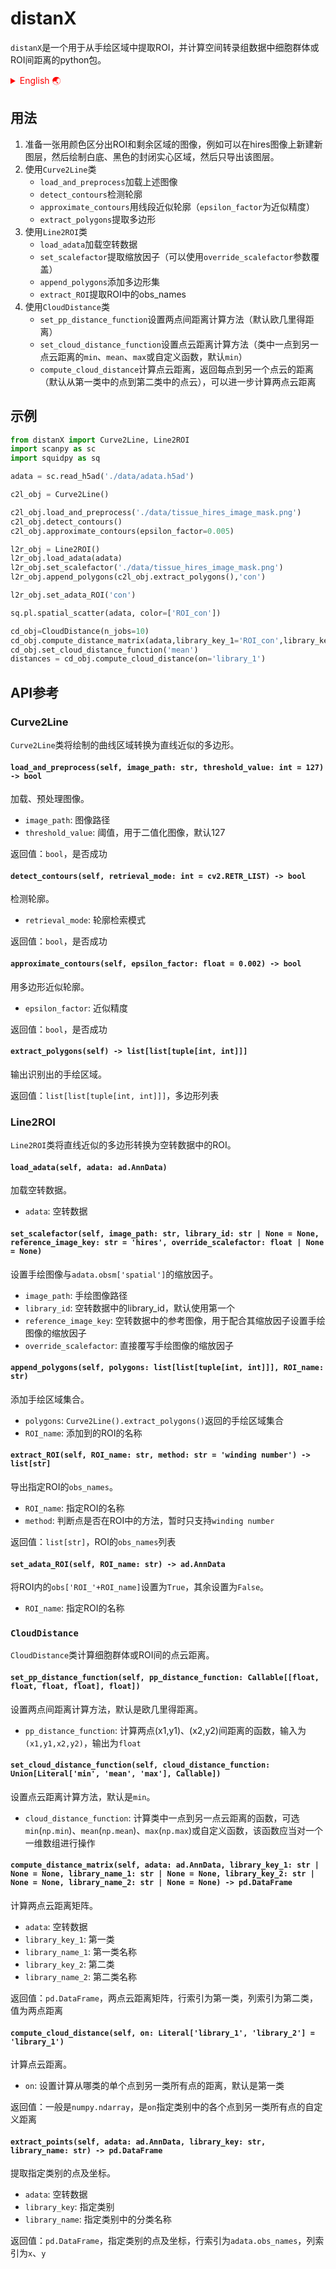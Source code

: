 # distanX
`distanX`是一个用于从手绘区域中提取ROI，并计算空间转录组数据中细胞群体或ROI间距离的python包。

<details>
<summary style="cursor: pointer;color: red">English 🌏</summary>

`distanX` is a Python package for extracting ROIs from hand-drawn regions and calculating distances between cell populations or ROIs in spatial transcriptomics data.

## Usage

1. Prepare an image that uses colors to distinguish ROIs from the remaining areas. For example, you can create a new layer on a hires image, then draw closed solid areas with white background and black fill, and export only that layer.
2. Use the `Curve2Line` class:
    - `load_and_preprocess` to load the above image
    - `detect_contours` to detect contours
    - `approximate_contours` to approximate contours with line segments (`epsilon_factor` for approximation precision)
    - `extract_polygons` to extract polygons
3. Use the `Line2ROI` class:
    - `load_adata` to load spatial transcriptomics data
    - `set_scalefactor` to extract scale factors (can be overridden using the `override_scalefactor` parameter)
    - `append_polygons` to add polygon sets
    - `extract_ROI` to extract obs_names within ROIs
4. Use the `CloudDistance` class:
    - `set_pp_distance_function` to set the distance calculation method (default Euclidean distance)
    - `set_cloud_distance_function` to set the point cloud distance calculation method (the `min`、`mean`、`max` of the distance from one point to another point cloud, or a custom function, default `min`)
    - `compute_cloud_distance` to calculate the point cloud distance, return the distance from each point to another point cloud, and further calculate the distance between two point clouds

## Demo
```python
from distanX import Curve2Line, Line2ROI
import scanpy as sc
import squidpy as sq

adata = sc.read_h5ad('./data/adata.h5ad')

c2l_obj = Curve2Line()

c2l_obj.load_and_preprocess('./data/tissue_hires_image_mask.png')
c2l_obj.detect_contours()
c2l_obj.approximate_contours(epsilon_factor=0.005)

l2r_obj = Line2ROI()
l2r_obj.load_adata(adata)
l2r_obj.set_scalefactor('./data/tissue_hires_image_mask.png')
l2r_obj.append_polygons(c2l_obj.extract_polygons(),'con')

l2r_obj.set_adata_ROI('con')

sq.pl.spatial_scatter(adata, color=['ROI_con'])

cd_obj=CloudDistance(n_jobs=10)
cd_obj.compute_distance_matrix(adata,library_key_1='ROI_con',library_key_2='ROI_con',library_name_2='False')
cd_obj.set_cloud_distance_function('mean')
distances = cd_obj.compute_cloud_distance(on='library_1')
```

## API reference
### `Curve2Line`
The `Curve2Line` class converts drawn curve regions into line-approximated polygons.

#### `load_and_preprocess(self, image_path: str, threshold_value: int = 127) -> bool`
Load and preprocess images.

- `image_path`: Image path
- `threshold_value`: Threshold value for image binarization, default 127

Returns: `bool`, whether successful

#### `detect_contours(self, retrieval_mode: int = cv2.RETR_LIST) -> bool`
Detect contours.

- `retrieval_mode`: Contour retrieval mode

Returns: `bool`, whether successful

#### `approximate_contours(self, epsilon_factor: float = 0.002) -> bool`
Approximate contours with polygons.

- `epsilon_factor`: Approximation precision

Returns: `bool`, whether successful

#### `extract_polygons(self) -> list[list[tuple[int, int]]]`
Output identified hand-drawn regions.

Returns: `list[list[tuple[int, int]]]`, list of polygons

### `Line2ROI`
The `Line2ROI` class converts line-approximated polygons into ROIs in spatial transcriptomics data.

#### `load_adata(self, adata: ad.AnnData)`
Load spatial transcriptomics data.

- `adata`: Spatial transcriptomics data

#### `set_scalefactor(self, image_path: str, library_id: str | None = None, reference_image_key: str = 'hires', override_scalefactor: float | None = None)`
Set the scale factor between hand-drawn images and `adata.obsm['spatial']`.

- `image_path`: Hand-drawn image path
- `library_id`: library_id in spatial transcriptomics data, defaults to the first one
- `reference_image_key`: Reference image in spatial transcriptomics data, used to set the scale factor of hand-drawn images in conjunction with its scale factor
- `override_scalefactor`: Directly override the scale factor of hand-drawn images

#### `append_polygons(self, polygons: list[list[tuple[int, int]]], ROI_name: str)`
Add hand-drawn region sets.

- `polygons`: Hand-drawn region sets returned by `Curve2Line().extract_polygons()`
- `ROI_name`: Name of the ROI to add to

#### `extract_ROI(self, ROI_name: str, method: str = 'winding number') -> list[str]`
Export `obs_names` of specified ROI.

- `ROI_name`: Name of specified ROI
- `method`: Method to determine if a point is within ROI, currently only supports `winding number`

Returns: `list[str]`, list of ROI `obs_names`

#### `set_adata_ROI(self, ROI_name: str) -> ad.AnnData`
Set `obs['ROI_'+ROI_name]` within ROI to `True`, others to `False`.

- `ROI_name`: Name of specified ROI

### `CloudDistance`
The `CloudDistance` class calculates point cloud distances between cell populations or ROIs.

#### `set_pp_distance_function(self, pp_distance_function: Callable[[float, float, float, float], float])`
Set the distance calculation method between two points, default is Euclidean distance.

- `pp_distance_function`: Function to calculate distance between two points (x1,y1) and (x2,y2), input is `(x1,y1,x2,y2)`, output is `float`

#### `set_cloud_distance_function(self, cloud_distance_function: Union[Literal['min', 'mean', 'max'], Callable])`
Set the point cloud distance calculation method, default is `min`.

- `cloud_distance_function`: Function to calculate distance from a point in one class to another point cloud, options are `min`(`np.min`), `mean`(`np.mean`), `max`(`np.max`) or custom function, this function should operate on a one-dimensional array

#### `compute_distance_matrix(self, adata: ad.AnnData, library_key_1: str | None = None, library_name_1: str | None = None, library_key_2: str | None = None, library_name_2: str | None = None) -> pd.DataFrame`
Calculate distance matrix between two point clouds.

- `adata`: Spatial transcriptomics data
- `library_key_1`: First class
- `library_name_1`: First class name
- `library_key_2`: Second class
- `library_name_2`: Second class name

Returns: `pd.DataFrame`, distance matrix between two point clouds, row index is the first class, column index is the second class, values are distances between two points

#### `compute_cloud_distance(self, on: Literal['library_1', 'library_2'] = 'library_1')`
Calculate point cloud distance.

- `on`: Set to calculate distance from individual points in which class to all points in another class, default is the first class

Returns: Generally `numpy.ndarray`, custom distance from each point in the class specified by `on` to all points in another class

#### `extract_points(self, adata: ad.AnnData, library_key: str, library_name: str) -> pd.DataFrame`
Extract points and coordinates of specified category.

- `adata`: Spatial transcriptomics data
- `library_key`: Specified category
- `library_name`: Classification name within specified category

Returns: `pd.DataFrame`, points and coordinates of specified category, row index is `adata.obs_names`, column index is `x`, `y`
</details>

## 用法

1. 准备一张用颜色区分出ROI和剩余区域的图像，例如可以在hires图像上新建新图层，然后绘制白底、黑色的封闭实心区域，然后只导出该图层。
2. 使用`Curve2Line`类
    - `load_and_preprocess`加载上述图像
    - `detect_contours`检测轮廓
    - `approximate_contours`用线段近似轮廓（`epsilon_factor`为近似精度）
    - `extract_polygons`提取多边形
3. 使用`Line2ROI`类
    - `load_adata`加载空转数据
    - `set_scalefactor`提取缩放因子（可以使用`override_scalefactor`参数覆盖）
    - `append_polygons`添加多边形集
    - `extract_ROI`提取ROI中的obs_names
4. 使用`CloudDistance`类
    - `set_pp_distance_function`设置两点间距离计算方法（默认欧几里得距离）
    - `set_cloud_distance_function`设置点云距离计算方法（类中一点到另一点云距离的`min`、`mean`、`max`或自定义函数，默认`min`）
    - `compute_cloud_distance`计算点云距离，返回每点到另一个点云的距离（默认从第一类中的点到第二类中的点云），可以进一步计算两点云距离

## 示例
```python
from distanX import Curve2Line, Line2ROI
import scanpy as sc
import squidpy as sq

adata = sc.read_h5ad('./data/adata.h5ad')

c2l_obj = Curve2Line()

c2l_obj.load_and_preprocess('./data/tissue_hires_image_mask.png')
c2l_obj.detect_contours()
c2l_obj.approximate_contours(epsilon_factor=0.005)

l2r_obj = Line2ROI()
l2r_obj.load_adata(adata)
l2r_obj.set_scalefactor('./data/tissue_hires_image_mask.png')
l2r_obj.append_polygons(c2l_obj.extract_polygons(),'con')

l2r_obj.set_adata_ROI('con')

sq.pl.spatial_scatter(adata, color=['ROI_con'])

cd_obj=CloudDistance(n_jobs=10)
cd_obj.compute_distance_matrix(adata,library_key_1='ROI_con',library_key_2='ROI_con',library_name_2='False')
cd_obj.set_cloud_distance_function('mean')
distances = cd_obj.compute_cloud_distance(on='library_1')
```

## API参考
### Curve2Line

`Curve2Line`类将绘制的曲线区域转换为直线近似的多边形。

#### `load_and_preprocess(self, image_path: str, threshold_value: int = 127) -> bool`
加载、预处理图像。

- `image_path`: 图像路径
- `threshold_value`: 阈值，用于二值化图像，默认127

返回值：`bool`，是否成功

#### `detect_contours(self, retrieval_mode: int = cv2.RETR_LIST) -> bool`
检测轮廓。

- `retrieval_mode`: 轮廓检索模式

返回值：`bool`，是否成功

#### `approximate_contours(self, epsilon_factor: float = 0.002) -> bool`
用多边形近似轮廓。

- `epsilon_factor`: 近似精度

返回值：`bool`，是否成功

#### `extract_polygons(self) -> list[list[tuple[int, int]]]`
输出识别出的手绘区域。

返回值：`list[list[tuple[int, int]]]`，多边形列表

### Line2ROI
`Line2ROI`类将直线近似的多边形转换为空转数据中的ROI。

#### `load_adata(self, adata: ad.AnnData)`
加载空转数据。

- `adata`: 空转数据

#### `set_scalefactor(self, image_path: str, library_id: str | None = None, reference_image_key: str = 'hires', override_scalefactor: float | None = None)`
设置手绘图像与`adata.obsm['spatial']`的缩放因子。

- `image_path`: 手绘图像路径
- `library_id`: 空转数据中的library_id，默认使用第一个
- `reference_image_key`: 空转数据中的参考图像，用于配合其缩放因子设置手绘图像的缩放因子
- `override_scalefactor`: 直接覆写手绘图像的缩放因子

#### `append_polygons(self, polygons: list[list[tuple[int, int]]], ROI_name: str)`
添加手绘区域集合。

- `polygons`: `Curve2Line().extract_polygons()`返回的手绘区域集合
- `ROI_name`: 添加到的ROI的名称

#### `extract_ROI(self, ROI_name: str, method: str = 'winding number') -> list[str]`
导出指定ROI的`obs_names`。

- `ROI_name`: 指定ROI的名称
- `method`: 判断点是否在ROI中的方法，暂时只支持`winding number`

返回值：`list[str]`，ROI的`obs_names`列表

#### `set_adata_ROI(self, ROI_name: str) -> ad.AnnData`
将ROI内的`obs['ROI_'+ROI_name]`设置为`True`，其余设置为`False`。

- `ROI_name`: 指定ROI的名称

### `CloudDistance`
`CloudDistance`类计算细胞群体或ROI间的点云距离。

#### `set_pp_distance_function(self, pp_distance_function: Callable[[float, float, float, float], float])`
设置两点间距离计算方法，默认是欧几里得距离。

- `pp_distance_function`: 计算两点(x1,y1)、(x2,y2)间距离的函数，输入为`(x1,y1,x2,y2)`，输出为`float`

#### `set_cloud_distance_function(self, cloud_distance_function: Union[Literal['min', 'mean', 'max'], Callable])`
设置点云距离计算方法，默认是`min`。

- `cloud_distance_function`: 计算类中一点到另一点云距离的函数，可选`min`(`np.min`)、`mean`(`np.mean`)、`max`(`np.max`)或自定义函数，该函数应当对一个一维数组进行操作

#### `compute_distance_matrix(self, adata: ad.AnnData, library_key_1: str | None = None, library_name_1: str | None = None, library_key_2: str | None = None, library_name_2: str | None = None) -> pd.DataFrame`
计算两点云距离矩阵。

- `adata`: 空转数据
- `library_key_1`: 第一类
- `library_name_1`: 第一类名称
- `library_key_2`: 第二类
- `library_name_2`: 第二类名称

返回值：`pd.DataFrame`，两点云距离矩阵，行索引为第一类，列索引为第二类，值为两点距离

#### `compute_cloud_distance(self, on: Literal['library_1', 'library_2'] = 'library_1')`
计算点云距离。

- `on`: 设置计算从哪类的单个点到另一类所有点的距离，默认是第一类

返回值：一般是`numpy.ndarray`，是`on`指定类别中的各个点到另一类所有点的自定义距离

#### `extract_points(self, adata: ad.AnnData, library_key: str, library_name: str) -> pd.DataFrame`
提取指定类别的点及坐标。

- `adata`: 空转数据
- `library_key`: 指定类别
- `library_name`: 指定类别中的分类名称

返回值：`pd.DataFrame`，指定类别的点及坐标，行索引为`adata.obs_names`，列索引为`x`、`y`